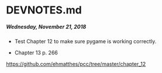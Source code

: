 # DEVNOTES.md

##### Wednesday, November 21, 2018

- Test Chapter 12 to make sure pygame is working correctly.

- Chapter 13 
p. 266

https://github.com/ehmatthes/pcc/tree/master/chapter_12



